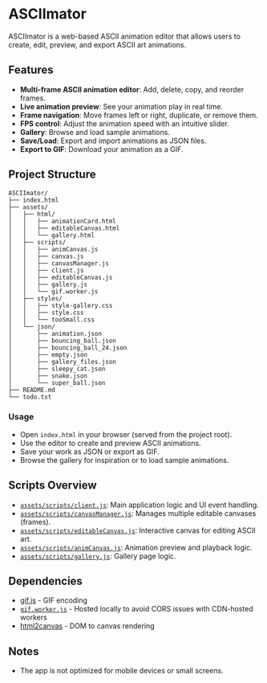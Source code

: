 # ASCIImator

ASCIImator is a web-based ASCII animation editor that allows users to create, edit, preview, and export ASCII art animations. 

## Features

- **Multi-frame ASCII animation editor**: Add, delete, copy, and reorder frames.
- **Live animation preview**: See your animation play in real time.
- **Frame navigation**: Move frames left or right, duplicate, or remove them.
- **FPS control**: Adjust the animation speed with an intuitive slider.
- **Gallery**: Browse and load sample animations.
- **Save/Load**: Export and import animations as JSON files.
- **Export to GIF**: Download your animation as a GIF.

## Project Structure

```
ASCIImator/
├── index.html
├── assets/
│   ├── html/
│   │   ├── animationCard.html
│   │   ├── editableCanvas.html
│   │   └── gallery.html
│   ├── scripts/
│   │   ├── animCanvas.js
│   │   ├── canvas.js
│   │   ├── canvasManager.js
│   │   ├── client.js
│   │   ├── editableCanvas.js
│   │   ├── gallery.js
│   │   └── gif.worker.js
│   ├── styles/
│   │   ├── style-gallery.css
│   │   ├── style.css
│   │   └── tooSmall.css
│   └── json/
│       ├── animation.json
│       ├── bouncing_ball.json
│       ├── bouncing_ball_24.json
│       ├── empty.json
│       ├── gallery_files.json
│       ├── sleepy_cat.json
│       ├── snake.json
│       └── super_ball.json
├── README.md
└── todo.txt
```
### Usage

- Open `index.html` in your browser (served from the project root).
- Use the editor to create and preview ASCII animations.
- Save your work as JSON or export as GIF.
- Browse the gallery for inspiration or to load sample animations.

## Scripts Overview

- [`assets/scripts/client.js`](assets/scripts/client.js): Main application logic and UI event handling.
- [`assets/scripts/canvasManager.js`](assets/scripts/canvasManager.js): Manages multiple editable canvases (frames).
- [`assets/scripts/editableCanvas.js`](assets/scripts/editableCanvas.js): Interactive canvas for editing ASCII art.
- [`assets/scripts/animCanvas.js`](assets/scripts/animCanvas.js): Animation preview and playback logic.
- [`assets/scripts/gallery.js`](assets/scripts/gallery.js): Gallery page logic.

## Dependencies

- [gif.js](https://github.com/jnordberg/gif.js) - GIF encoding
- [`gif.worker.js`](https://github.com/jnordberg/gif.js/blob/master/dist/gif.worker.js) - Hosted locally to avoid CORS issues with CDN-hosted workers
- [html2canvas](https://github.com/niklasvh/html2canvas) - DOM to canvas rendering

## Notes

- The app is not optimized for mobile devices or small screens.

